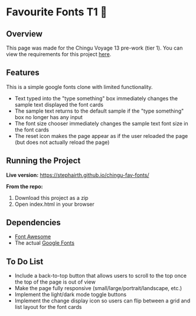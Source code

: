 # Favourite Fonts T1 🚀

## Overview
This page was made for the Chingu Voyage 13 pre-work (tier 1). You can view the requirements for this project [here](https://github.com/chingu-voyages/voyage-prework-tier1-favfonts). 

## Features
This is a simple google fonts clone with limited functionality. 
* Text typed into the "type something" box immediately changes the sample text displayed the font cards
* The sample text returns to the default sample if the "type something" box no longer has any input
* The font size chooser immediately changes the sample text font size in the font cards
* The reset icon makes the page appear as if the user reloaded the page (but does not actually reload the page)

## Running the Project
**Live version:** https://stephairth.github.io/chingu-fav-fonts/ 

**From the repo:** 
1. Download this project as a zip
2. Open index.html in your browser

## Dependencies
* [Font Awesome](https://fontawesome.com/)
* The actual [Google Fonts](https://fonts.google.com/)

## To Do List
* Include a back-to-top button that allows users to scroll to the top once the top of the page is out of view
* Make the page fully responsive (small/large/portrait/landscape, etc.)
* Implement the light/dark mode toggle buttons
* Implement the change display icon so users can flip between a grid and list layout for the font cards
